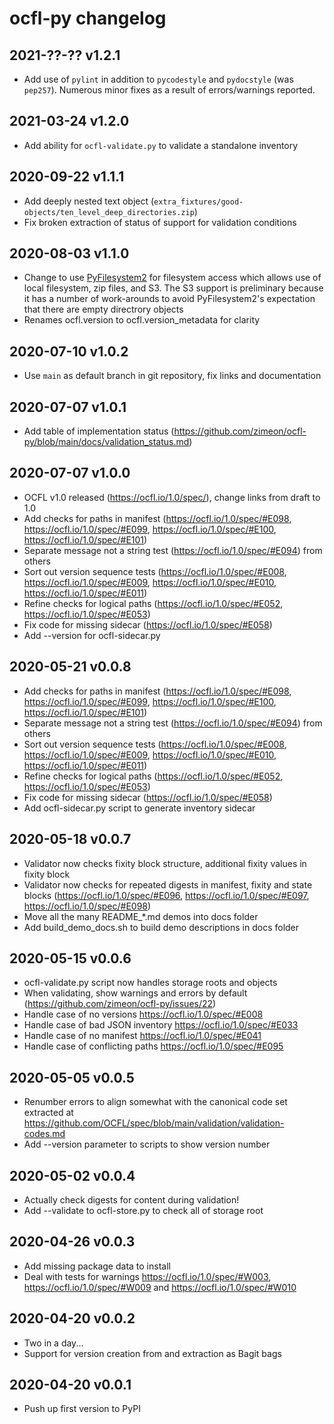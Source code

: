 # ocfl-py changelog

## 2021-??-?? v1.2.1

  * Add use of `pylint` in addition to `pycodestyle` and `pydocstyle` (was `pep257`). Numerous minor fixes as a result of errors/warnings reported.

## 2021-03-24 v1.2.0

  * Add ability for `ocfl-validate.py` to validate a standalone inventory

## 2020-09-22 v1.1.1

  * Add deeply nested text object (`extra_fixtures/good-objects/ten_level_deep_directories.zip`)
  * Fix broken extraction of status of support for validation conditions

## 2020-08-03 v1.1.0

  * Change to use [PyFilesystem2](https://docs.pyfilesystem.org/en/latest/) for filesystem access which allows use of local filesystem, zip files, and S3. The S3 support is preliminary because it has a number of work-arounds to avoid PyFilesystem2's expectation that there are empty directrory objects
  * Renames ocfl.version to ocfl.version_metadata for clarity

## 2020-07-10 v1.0.2

  * Use `main` as default branch in git repository, fix links and documentation

## 2020-07-07 v1.0.1

  * Add table of implementation status (https://github.com/zimeon/ocfl-py/blob/main/docs/validation_status.md)

## 2020-07-07 v1.0.0

  * OCFL v1.0 released (https://ocfl.io/1.0/spec/), change links from draft to 1.0
  * Add checks for paths in manifest (https://ocfl.io/1.0/spec/#E098, https://ocfl.io/1.0/spec/#E099, https://ocfl.io/1.0/spec/#E100, https://ocfl.io/1.0/spec/#E101)
  * Separate message not a string test (https://ocfl.io/1.0/spec/#E094) from others
  * Sort out version sequence tests (https://ocfl.io/1.0/spec/#E008, https://ocfl.io/1.0/spec/#E009, https://ocfl.io/1.0/spec/#E010, https://ocfl.io/1.0/spec/#E011)
  * Refine checks for logical paths (https://ocfl.io/1.0/spec/#E052, https://ocfl.io/1.0/spec/#E053)
  * Fix code for missing sidecar (https://ocfl.io/1.0/spec/#E058)
  * Add --version for ocfl-sidecar.py

## 2020-05-21 v0.0.8

  * Add checks for paths in manifest (https://ocfl.io/1.0/spec/#E098, https://ocfl.io/1.0/spec/#E099, https://ocfl.io/1.0/spec/#E100, https://ocfl.io/1.0/spec/#E101)
  * Separate message not a string test (https://ocfl.io/1.0/spec/#E094) from others
  * Sort out version sequence tests (https://ocfl.io/1.0/spec/#E008, https://ocfl.io/1.0/spec/#E009, https://ocfl.io/1.0/spec/#E010, https://ocfl.io/1.0/spec/#E011)
  * Refine checks for logical paths (https://ocfl.io/1.0/spec/#E052, https://ocfl.io/1.0/spec/#E053)
  * Fix code for missing sidecar (https://ocfl.io/1.0/spec/#E058)
  * Add ocfl-sidecar.py script to generate inventory sidecar

## 2020-05-18 v0.0.7

  * Validator now checks fixity block structure, additional fixity values in fixity block
  * Validator now checks for repeated digests in manifest, fixity and state blocks (https://ocfl.io/1.0/spec/#E096, https://ocfl.io/1.0/spec/#E097, https://ocfl.io/1.0/spec/#E098) 
  * Move all the many README_*.md demos into docs folder
  * Add build_demo_docs.sh to build demo descriptions in docs folder

## 2020-05-15 v0.0.6

  * ocfl-validate.py script now handles storage roots and objects
  * When validating, show warnings and errors by default (https://github.com/zimeon/ocfl-py/issues/22)
  * Handle case of no versions https://ocfl.io/1.0/spec/#E008
  * Handle case of bad JSON inventory https://ocfl.io/1.0/spec/#E033
  * Handle case of no manifest https://ocfl.io/1.0/spec/#E041
  * Handle case of conflicting paths https://ocfl.io/1.0/spec/#E095


## 2020-05-05 v0.0.5

  * Renumber errors to align somewhat with the canonical code set extracted 
    at https://github.com/OCFL/spec/blob/main/validation/validation-codes.md
  * Add --version parameter to scripts to show version number

## 2020-05-02 v0.0.4

  * Actually check digests for content during validation!
  * Add --validate to ocfl-store.py to check all of storage root

## 2020-04-26 v0.0.3

  * Add missing package data to install
  * Deal with tests for warnings https://ocfl.io/1.0/spec/#W003,
    https://ocfl.io/1.0/spec/#W009 and https://ocfl.io/1.0/spec/#W010

## 2020-04-20 v0.0.2

  * Two in a day...
  * Support for version creation from and extraction as Bagit bags

## 2020-04-20 v0.0.1

  * Push up first version to PyPI
